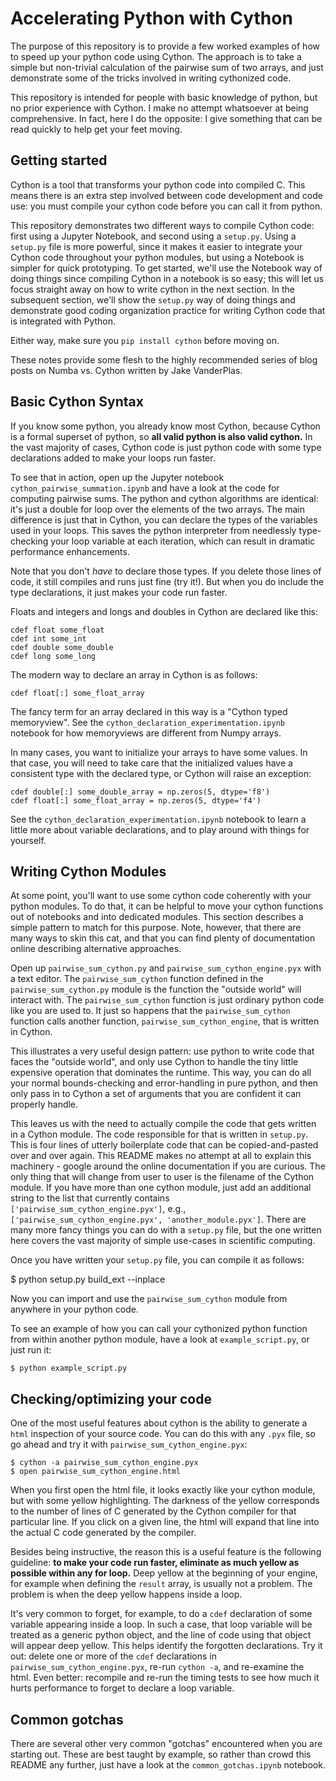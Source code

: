 # Accelerating Python with Cython

The purpose of this repository is to provide a few worked examples of how to speed up your python code using Cython. The approach is to take a simple but non-trivial calculation of the pairwise sum of two arrays,  and just demonstrate some of the tricks involved in writing cythonized code. 

This repository is intended for people with basic knowledge of python, but no prior experience with Cython. I make no attempt whatsoever at being comprehensive. In fact, here I do the opposite: I give something that can be read quickly to help get your feet moving. 

## Getting started 

Cython is a tool that transforms your python code into compiled C. This means there is an extra step involved between code development and code use: you must compile your cython code before you can call it from python. 

This repository demonstrates two different ways to compile Cython code: first using a Jupyter Notebook, and second using a `setup.py`. Using a `setup.py` file is more powerful, since it makes it easier to integrate your Cython code throughout your python modules, but using a Notebook is simpler for quick prototyping. To get started, we'll use the Notebook way of doing things since compiling Cython in a notebook is so easy; this will let us focus straight away on how to write cython in the next section. In the subsequent section, we'll show the `setup.py` way of doing things and demonstrate good coding organization practice for writing Cython code that is integrated with Python. 

Either way, make sure you `pip install cython` before moving on. 

These notes provide some flesh to the highly recommended series of blog posts on Numba vs. Cython written by Jake VanderPlas. 

## Basic Cython Syntax

If you know some python, you already know most Cython, because Cython is a formal superset of python, so __all valid python is also valid cython.__ 
In the vast majority of cases, Cython code is just python code with some type declarations added to make your loops run faster. 

To see that in action, open up the Jupyter notebook `cython_pairwise_summation.ipynb` and have a look at the code for computing pairwise sums. The python and cython algorithms are identical: it's just a double for loop over the elements of the two arrays. The main difference is just that in Cython, you can declare the types of the variables used in your loops. This saves the python interpreter from needlessly type-checking your loop variable at each iteration, which can result in dramatic performance enhancements. 

Note that you don't *have* to declare those types. If you delete those lines of code, it still compiles and runs just fine (try it!). But when you do include the type declarations, it just makes your code run faster. 

Floats and integers and longs and doubles in Cython are declared like this:

```
cdef float some_float
cdef int some_int
cdef double some_double
cdef long some_long
```

The modern way to declare an array in Cython is as follows:

```
cdef float[:] some_float_array
```
The fancy term for an array declared in this way is a "Cython typed memoryview". See the `cython_declaration_experimentation.ipynb` notebook for how memoryviews are different from Numpy arrays. 

In many cases, you want to initialize your arrays to have some values. In that case, you will need to take care that the initialized values have a consistent type with the declared type, or Cython will raise an exception:

```
cdef double[:] some_double_array = np.zeros(5, dtype='f8')
cdef float[:] some_float_array = np.zeros(5, dtype='f4')
```

See the `cython_declaration_experimentation.ipynb` notebook to learn a little more about variable declarations, and to play around with things for yourself. 

## Writing Cython Modules

At some point, you'll want to use some cython code coherently with your python modules. To do that, it can be helpful to move your cython functions out of notebooks and into dedicated modules. This section describes a simple pattern to match for this purpose. Note, however, that there are many ways to skin this cat, and that you can find plenty of documentation online describing alternative approaches.

Open up `pairwise_sum_cython.py` and `pairwise_sum_cython_engine.pyx` with a text editor. The `pairwise_sum_cython` function defined in the `pairwise_sum_cython.py` module is the function the "outside world" will interact with. The `pairwise_sum_cython` function is just ordinary python code like you are used to. It just so happens that the `pairwise_sum_cython` function calls another function, `pairwise_sum_cython_engine`, that is written in Cython. 

This illustrates a very useful design pattern: use python to write code that faces the "outside world", and only use Cython to handle the tiny little expensive operation that dominates the runtime. This way, you can do all your normal bounds-checking and error-handling in pure python, and then only pass in to Cython a set of arguments that you are confident it can properly handle. 

This leaves us with the need to actually compile the code that gets written in a Cython module. The code responsible for that is written in `setup.py`. This is four lines of utterly boilerplate code that can be copied-and-pasted over and over again. This README makes no attempt at all to explain this machinery - google around the online documentation if you are curious. The only thing that will change from user to user is the filename of the Cython module. If you have more than one cython module, just add an additional string to the list that currently contains `['pairwise_sum_cython_engine.pyx']`, e.g., `['pairwise_sum_cython_engine.pyx', 'another_module.pyx']`. There are many more fancy things you can do with a `setup.py` file, but the one written here covers the vast majority of simple use-cases in scientific computing. 

Once you have written your `setup.py` file, you can compile it as follows:

$ python setup.py build_ext --inplace

Now you can import and use the `pairwise_sum_cython` module from anywhere in your python code. 

To see an example of how you can call your cythonized python function from within another python module, have a look at `example_script.py`, or just run it:

```
$ python example_script.py
```

## Checking/optimizing your code

One of the most useful features about cython is the ability to generate a `html` inspection of your source code. You can do this with any `.pyx` file, so go ahead and try it with `pairwise_sum_cython_engine.pyx`:

```
$ cython -a pairwise_sum_cython_engine.pyx
$ open pairwise_sum_cython_engine.html
```

When you first open the html file, it looks exactly like your cython module, but with some yellow highlighting. The darkness of the yellow corresponds to the number of lines of C generated by the Cython compiler for that particular line. If you click on a given line, the html will expand that line into the actual C code generated by the compiler. 

Besides being instructive, the reason this is a useful feature is the following guideline: __to make your code run faster, eliminate as much yellow as possible within any for loop.__ Deep yellow at the beginning of your engine, for example when defining the `result` array, is usually not a problem. The problem is when the deep yellow happens inside a loop. 

It's very common to forget, for example, to do a `cdef` declaration of some variable appearing inside a loop. In such a case, that loop variable will be treated as a generic python object, and the line of code using that object will appear deep yellow. This helps identify the forgotten declarations. Try it out: delete one or more of the `cdef` declarations in `pairwise_sum_cython_engine.pyx`, re-run `cython -a`, and re-examine the html. Even better: recompile and re-run the timing tests to see how much it hurts performance to forget to declare a loop variable. 

## Common gotchas 

There are several other very common "gotchas" encountered when you are starting out. These are best taught by example, so rather than crowd this README any further, just have a look at the `common_gotchas.ipynb` notebook. 



